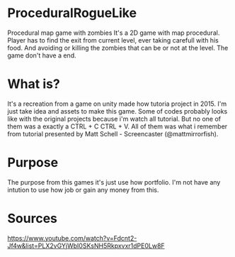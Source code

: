 # ProceduralRogueLike
Procedural map game with zombies
It's a 2D game with map procedural. 
Player has to find the exit from current level, ever taking carefull with his food. And avoiding or killing the zombies that can be or not at the level. 
The game don't have a end. 

# What is?
It's a recreation from a game on unity made how tutoria project in 2015.
I'm just take idea and assets to make this game. 
Some of codes probably looks like with the original projects because i'm watch all tutorial. 
But no one of them was a exactly a CTRL + C CTRL + V. All of them was what i remember from tutorial presented by Matt Schell - Screencaster (@mattmirrorfish). 

# Purpose
The purpose from this games it's just use how portfolio. 
I'm not have any intution to use how job or gain any money from this. 

# Sources
https://www.youtube.com/watch?v=Fdcnt2-Jf4w&list=PLX2vGYjWbI0SKsNH5Rkpxvxr1dPE0Lw8F

